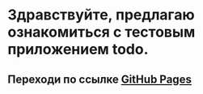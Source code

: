 # Здравствуйте, предлагаю ознакомиться с тестовым приложением todo.

## Переходи по ссылке [GitHub Pages](rshuva1ov.github.io/todo-app/)
